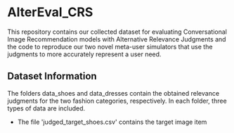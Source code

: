 # AlterEval_CRS
This repository contains our collected dataset for evaluating Conversational Image Recommendation models with Alternative Relevance Judgments and the code to reproduce our two novel meta-user simulators that use the judgments to more accurately represent a user need.

## Dataset Information
The folders data_shoes and data_dresses contain the obtained relevance judgments for the two fashion categories, respectively. In each folder, three types of data are included. 

- The file 'judged_target_shoes.csv' contains the target image item
